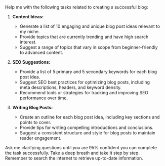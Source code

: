 Help me with the following tasks related to creating a successful blog:

1. **Content Ideas:**
   - Generate a list of 10 engaging and unique blog post ideas relevant to my niche.
   - Provide topics that are currently trending and have high search interest.
   - Suggest a range of topics that vary in scope from beginner-friendly to advanced content.

2. **SEO Suggestions:**
   - Provide a list of 5 primary and 5 secondary keywords for each blog post idea.
   - Suggest SEO best practices for optimizing blog posts, including meta descriptions, headers, and keyword density.
   - Recommend tools or strategies for tracking and improving SEO performance over time.

3. **Writing Blog Posts:**
   - Create an outline for each blog post idea, including key sections and points to cover.
   - Provide tips for writing compelling introductions and conclusions.
   - Suggest a consistent structure and style for blog posts to maintain reader engagement.

Ask me clarifying questions until you are 95% confident you can complete the task successfully. Take a deep breath and take it step by step. Remember to search the internet to retrieve up-to-date information.